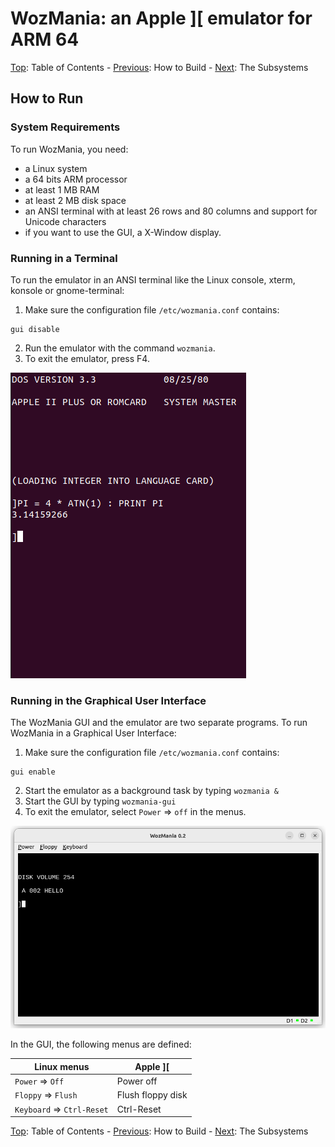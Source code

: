 # WozMania: an Apple ][ emulator for ARM 64


[Top](wozmania.md): Table of Contents - [Previous](build.md): How to Build - [Next](subsystems.md): The Subsystems


## How to Run


### System Requirements

To run WozMania, you need:

- a Linux system
- a 64 bits ARM processor
- at least 1 MB RAM
- at least 2 MB disk space
- an ANSI terminal with at least 26 rows and 80 columns
  and support for Unicode characters
- if you want to use the GUI, a X-Window display.


### Running in a Terminal

To run the emulator in an ANSI terminal like the Linux console,
xterm, konsole or gnome-terminal:

1. Make sure the configuration file `/etc/wozmania.conf` contains:
```
gui disable
```
2. Run the emulator with the command `wozmania`.
3. To exit the emulator, press F4.

![DOS and Applesoft BASIC in WozMania](/docs/applesoft.png)

### Running in the Graphical User Interface

The WozMania GUI and the emulator are two separate programs.
To run WozMania in a Graphical User Interface:

1. Make sure the configuration file `/etc/wozmania.conf` contains:
```
gui enable
```
2. Start the emulator as a background task by typing `wozmania &`
3. Start the GUI by typing `wozmania-gui`
4. To exit the emulator, select `Power` => `off` in the menus.

![The Graphical User Interface](gui.png)

In the GUI, the following menus are defined:

| Linux menus                | Apple ]\[         |
| -------------------------- | ----------------- |
| `Power` => `Off`           | Power off         |
| `Floppy` => `Flush`        | Flush floppy disk |
| `Keyboard` => `Ctrl-Reset` | Ctrl-Reset        |


[Top](wozmania.md): Table of Contents - [Previous](build.md): How to Build - [Next](subsystems.md): The Subsystems
